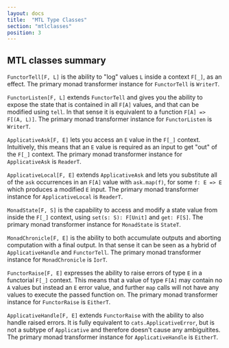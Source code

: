 ```yaml
---
layout: docs
title:  "MTL Type Classes"
section: "mtlclasses"
position: 3
---
```



## MTL classes summary

`FunctorTell[F, L]` is the ability to "log" values `L` inside a context `F[_]`, as an effect.
The primary monad transformer instance for `FunctorTell` is `WriterT`.

`FunctorListen[F, L]` extends `FunctorTell` and gives you the ability to expose the state
that is contained in all `F[A]` values, and that can be modified using `tell`.
In that sense it is equivalent to a function `F[A] => F[(A, L)]`.
The primary monad transformer instance for `FunctorListen` is `WriterT`.

`ApplicativeAsk[F, E]` lets you access an `E` value in the `F[_]` context.
Intuitively, this means that an `E` value is required as an input to get "out" of the `F[_]` context.
The primary monad transformer instance for `ApplicativeAsk` is `ReaderT`.

`ApplicativeLocal[F, E]` extends `ApplicativeAsk` and lets you substitute all of the `ask` occurrences in an `F[A]` value with
`ask.map(f)`, for some `f: E => E` which produces a modified `E` input.
The primary monad transformer instance for `ApplicativeLocal` is `ReaderT`.

`MonadState[F, S]` is the capability to access and modify a state value
from inside the `F[_]` context, using `set(s: S): F[Unit]` and `get: F[S]`.
The primary monad transformer instance for `MonadState` is `StateT`.

`MonadChronicle[F, E]` is the ability to both accumulate outputs and aborting computation with a final output.
In that sense it can be seen as a hybrid of `ApplicativeHandle` and `FunctorTell`.
The primary monad transformer instance for `MonadChronicle` is `IorT`.

`FunctorRaise[F, E]` expresses the ability to raise errors of type `E` in a functorial `F[_]` context.
This means that a value of type `F[A]` may contain no `A` values but instead an `E` error value,
and further `map` calls will not have any values to execute the passed function on.
The primary monad transformer instance for `FunctorRaise` is `EitherT`.

`ApplicativeHandle[F, E]` extends `FunctorRaise` with the ability to also handle raised errors.
It is fully equivalent to `cats.ApplicativeError`, but is not a subtype of `Applicative` and therefore doesn't cause any ambiguitites.
The primary monad transformer instance for `ApplicativeHandle` is `EitherT`.
